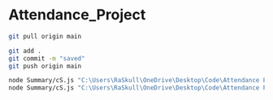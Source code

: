 # Attendance_Project
```bash
git pull origin main
```  
```bash
git add .
git commit -m "saved"
git push origin main
```  
```bash
node Summary/cS.js "C:\Users\RaSkull\OneDrive\Desktop\Code\Attendance Project\PS"
node Summary/cS.js "C:\Users\RaSkull\OneDrive\Desktop\Code\Attendance Project\PS\Backend\src"
```  